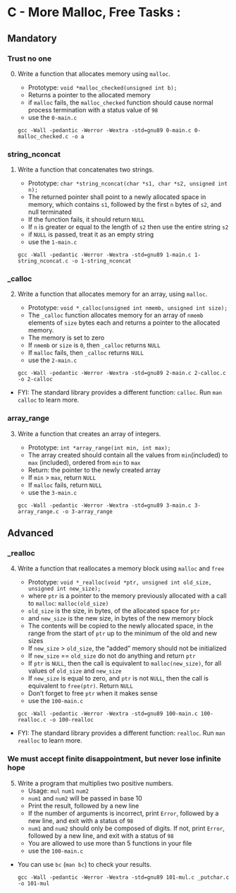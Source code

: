 # C - More Malloc, Free Tasks :

 
 


## Mandatory





### Trust no one

0. Write a function that allocates memory using `malloc`.
    - Prototype: `void *malloc_checked(unsigned int b);`
    - Returns a pointer to the allocated memory
    - if `malloc` fails, the `malloc_checked` function should cause normal process termination with a status value of `98`
    - use the `0-main.c`

    ```{bash}
    gcc -Wall -pedantic -Werror -Wextra -std=gnu89 0-main.c 0-malloc_checked.c -o a	
    ```



### string_nconcat

1. Write a function that concatenates two strings.
    - Prototype: `char *string_nconcat(char *s1, char *s2, unsigned int n);`
    - The returned pointer shall point to a newly allocated space in memory, which contains `s1`, followed by the first `n` bytes of `s2`, and null terminated
    - If the function fails, it should return `NULL`
    - If `n` is greater or equal to the length of `s2` then use the entire string `s2`
    - if `NULL` is passed, treat it as an empty string
    - use the `1-main.c`

    ```{bash}
    gcc -Wall -pedantic -Werror -Wextra -std=gnu89 1-main.c 1-string_nconcat.c -o 1-string_nconcat	
    ```


### _calloc

2. Write a function that allocates memory for an array, using `malloc`.
    - Prototype: `void *_calloc(unsigned int nmemb, unsigned int size);`
    - The `_calloc` function allocates memory for an array of `nmemb` elements of `size` bytes each and returns a pointer to the allocated memory.
    - The memory is set to zero
    - If `nmemb` or `size` is `0`, then `_calloc` returns `NULL`
    - If `malloc` fails, then `_calloc` returns `NULL`
    - use the `2-main.c`

    ```{bash}
    gcc -Wall -pedantic -Werror -Wextra -std=gnu89 2-main.c 2-calloc.c -o 2-calloc	
    ```


* FYI: The standard library provides a different function: `calloc`. Run `man calloc` to learn more.


### array_range

3. Write a function that creates an array of integers.
    - Prototype: `int *array_range(int min, int max);`
    - The array created should contain all the values from `min`(included) to `max` (included), ordered from `min` to `max`
    - Return: the pointer to the newly created array
    - If `min` > `max`, return `NULL`
    - If `malloc` fails, return `NULL`
    - use the `3-main.c`

    ```{bash}
    gcc -Wall -pedantic -Werror -Wextra -std=gnu89 3-main.c 3-array_range.c -o 3-array_range	
    ```




## Advanced





### _realloc

4. Write a function that reallocates a memory block using `malloc` and `free`
    - Prototype: `void *_realloc(void *ptr, unsigned int old_size, unsigned int new_size);`
    - where `ptr` is a pointer to the memory previously allocated with a call to `malloc`: `malloc(old_size)`
    - `old_size` is the size, in bytes, of the allocated space for `ptr`
    - and `new_size` is the new size, in bytes of the new memory block
    - The contents will be copied to the newly allocated space, in the range from the start of `ptr` up to the minimum of the old and new sizes
    - If `new_size` > `old_size`, the “added” memory should not be initialized
    - If `new_size` == `old_size` do not do anything and return `ptr`
    - If `ptr` is `NULL`, then the call is equivalent to `malloc(new_size)`, for all values of `old_size` and `new_size`
    - If `new_size` is equal to zero, and `ptr` is not `NULL`, then the call is equivalent to `free(ptr)`. Return `NULL`
    - Don’t forget to free `ptr` when it makes sense
    - use the `100-main.c`

    ```{bash}
    gcc -Wall -pedantic -Werror -Wextra -std=gnu89 100-main.c 100-realloc.c -o 100-realloc	
    ```

* FYI: The standard library provides a different function: `realloc`. Run `man realloc` to learn more.


### We must accept finite disappointment, but never lose infinite hope

5. Write a program that multiplies two positive numbers.
    - Usage: `mul` `num1` `num2`
    - `num1` and `num2` will be passed in base 10
    - Print the result, followed by a new line
    - If the number of arguments is incorrect, print `Error`, followed by a new line, and exit with a status of `98`
    - `num1` and `num2` should only be composed of digits. If not, print `Error`, followed by a new line, and exit with a status of `98`
    - You are allowed to use more than 5 functions in your file
    - use the `100-main.c`

* You can use `bc` (`man bc`) to check your results.


    ```{bash}
    gcc -Wall -pedantic -Werror -Wextra -std=gnu89 101-mul.c _putchar.c -o 101-mul	
    ```
